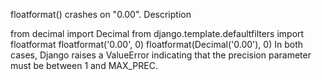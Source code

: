 floatformat() crashes on "0.00".
Description

from decimal import Decimal
from django.template.defaultfilters import floatformat
floatformat('0.00', 0)
floatformat(Decimal('0.00'), 0)
In both cases, Django raises a ValueError indicating that the precision parameter must be between 1 and MAX_PREC.